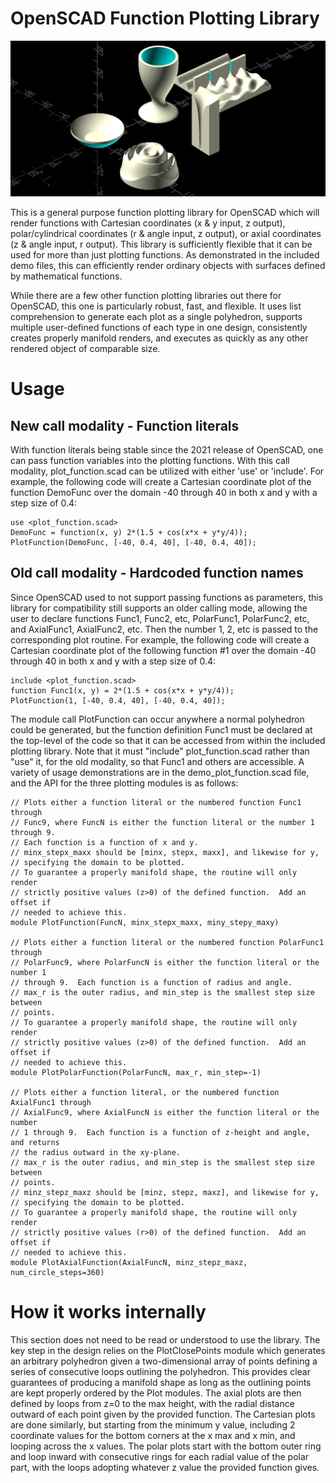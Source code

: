 # OpenSCAD Function Plotting Library

<p align="center"><img alt="Demo image" src="./images/demo_plot_function.png"></p>

This is a general purpose function plotting library for OpenSCAD which will
render functions with Cartesian coordinates (x & y input, z output),
polar/cylindrical coordinates (r & angle input, z output), or axial coordinates
(z & angle input, r output). This library is sufficiently flexible that it can
be used for more than just plotting functions. As demonstrated in the included
demo files, this can efficiently render ordinary objects with surfaces defined
by mathematical functions.

While there are a few other function plotting libraries out there for OpenSCAD,
this one is particularly robust, fast, and flexible. It uses list comprehension
to generate each plot as a single polyhedron, supports multiple user-defined
functions of each type in one design, consistently creates properly manifold
renders, and executes as quickly as any other rendered object of comparable
size.

# Usage

## New call modality - Function literals

With function literals being stable since the 2021 release of OpenSCAD, one can
pass function variables into the plotting functions.  With this call modality,
plot_function.scad can be utilized with either 'use' or 'include'.  For
example, the following code will create a Cartesian coordinate plot of the
function DemoFunc over the domain -40 through 40 in both x and y with a
step size of 0.4:

```
use <plot_function.scad>
DemoFunc = function(x, y) 2*(1.5 + cos(x*x + y*y/4));
PlotFunction(DemoFunc, [-40, 0.4, 40], [-40, 0.4, 40]);
```


## Old call modality - Hardcoded function names

Since OpenSCAD used to not support passing functions as parameters, this
library for compatibility still supports an older calling mode, allowing the
user to declare functions Func1, Func2, etc, PolarFunc1, PolarFunc2, etc, and
AxialFunc1, AxialFunc2, etc. Then the number 1, 2, etc is passed to the
corresponding plot routine. For example, the following code will create a
Cartesian coordinate plot of the following function #1 over the domain -40
through 40 in both x and y with a step size of 0.4:

```
include <plot_function.scad>
function Func1(x, y) = 2*(1.5 + cos(x*x + y*y/4));
PlotFunction(1, [-40, 0.4, 40], [-40, 0.4, 40]);
```

The module call PlotFunction can occur anywhere a normal polyhedron could be
generated, but the function definition Func1 must be declared at the top-level
of the code so that it can be accessed from within the included plotting
library. Note that it must "include" plot_function.scad rather than "use" it,
for the old modality, so that Func1 and others are accessible. A variety of
  usage demonstrations are in the demo_plot_function.scad file, and the API for
  the three plotting modules is as follows:

```
// Plots either a function literal or the numbered function Func1 through
// Func9, where FuncN is either the function literal or the number 1 through 9.
// Each function is a function of x and y.
// minx_stepx_maxx should be [minx, stepx, maxx], and likewise for y,
// specifying the domain to be plotted.
// To guarantee a properly manifold shape, the routine will only render
// strictly positive values (z>0) of the defined function.  Add an offset if
// needed to achieve this.
module PlotFunction(FuncN, minx_stepx_maxx, miny_stepy_maxy)

// Plots either a function literal or the numbered function PolarFunc1 through
// PolarFunc9, where PolarFuncN is either the function literal or the number 1
// through 9.  Each function is a function of radius and angle.
// max_r is the outer radius, and min_step is the smallest step size between
// points.
// To guarantee a properly manifold shape, the routine will only render
// strictly positive values (z>0) of the defined function.  Add an offset if
// needed to achieve this.
module PlotPolarFunction(PolarFuncN, max_r, min_step=-1)

// Plots either a function literal, or the numbered function AxialFunc1 through
// AxialFunc9, where AxialFuncN is either the function literal or the number
// 1 through 9.  Each function is a function of z-height and angle, and returns
// the radius outward in the xy-plane.
// max_r is the outer radius, and min_step is the smallest step size between
// points.
// minz_stepz_maxz should be [minz, stepz, maxz], and likewise for y,
// specifying the domain to be plotted.
// To guarantee a properly manifold shape, the routine will only render
// strictly positive values (r>0) of the defined function.  Add an offset if
// needed to achieve this.
module PlotAxialFunction(AxialFuncN, minz_stepz_maxz, num_circle_steps=360)
```

# How it works internally

This section does not need to be read or understood to use the library. The key
step in the design relies on the PlotClosePoints module which generates an
arbitrary polyhedron given a two-dimensional array of points defining a series
of consecutive loops outlining the polyhedron. This provides clear guarantees
of producing a manifold shape as long as the outlining points are kept properly
ordered by the Plot modules. The axial plots are then defined by loops from z=0
to the max height, with the radial distance outward of each point given by the
provided function. The Cartesian plots are done similarly, but starting from
the minimum y value, including 2 coordinate values for the bottom corners at
the x max and x min, and looping across the x values. The polar plots start
with the bottom outer ring and loop inward with consecutive rings for each
radial value of the polar part, with the loops adopting whatever z value the
provided function gives.

